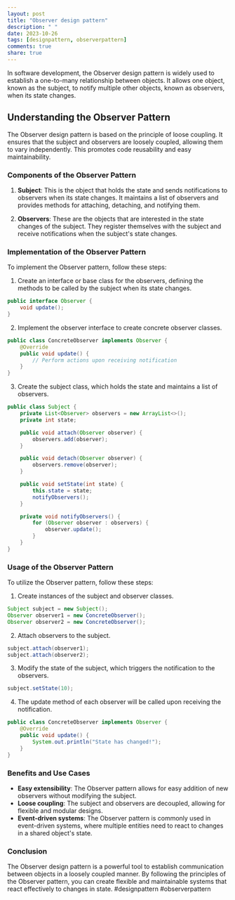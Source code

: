 ```yaml
---
layout: post
title: "Observer design pattern"
description: " "
date: 2023-10-26
tags: [designpattern, observerpattern]
comments: true
share: true
---
```


In software development, the Observer design pattern is widely used to establish a one-to-many relationship between objects. It allows one object, known as the subject, to notify multiple other objects, known as observers, when its state changes.

## Understanding the Observer Pattern

The Observer design pattern is based on the principle of loose coupling. It ensures that the subject and observers are loosely coupled, allowing them to vary independently. This promotes code reusability and easy maintainability.

### Components of the Observer Pattern

1. **Subject**: This is the object that holds the state and sends notifications to observers when its state changes. It maintains a list of observers and provides methods for attaching, detaching, and notifying them.
   
2. **Observers**: These are the objects that are interested in the state changes of the subject. They register themselves with the subject and receive notifications when the subject's state changes.

### Implementation of the Observer Pattern

To implement the Observer pattern, follow these steps:

1. Create an interface or base class for the observers, defining the methods to be called by the subject when its state changes.

```java
public interface Observer {
    void update();
}
```

2. Implement the observer interface to create concrete observer classes.

```java
public class ConcreteObserver implements Observer {
    @Override
    public void update() {
        // Perform actions upon receiving notification
    }
}
```

3. Create the subject class, which holds the state and maintains a list of observers.

```java
public class Subject {
    private List<Observer> observers = new ArrayList<>();
    private int state;

    public void attach(Observer observer) {
        observers.add(observer);
    }

    public void detach(Observer observer) {
        observers.remove(observer);
    }

    public void setState(int state) {
        this.state = state;
        notifyObservers();
    }

    private void notifyObservers() {
        for (Observer observer : observers) {
            observer.update();
        }
    }
}
```

### Usage of the Observer Pattern

To utilize the Observer pattern, follow these steps:

1. Create instances of the subject and observer classes.

```java
Subject subject = new Subject();
Observer observer1 = new ConcreteObserver();
Observer observer2 = new ConcreteObserver();
```

2. Attach observers to the subject.

```java
subject.attach(observer1);
subject.attach(observer2);
```

3. Modify the state of the subject, which triggers the notification to the observers.

```java
subject.setState(10);
```

4. The update method of each observer will be called upon receiving the notification.

```java
public class ConcreteObserver implements Observer {
    @Override
    public void update() {
        System.out.println("State has changed!");
    }
}
```

### Benefits and Use Cases

- **Easy extensibility**: The Observer pattern allows for easy addition of new observers without modifying the subject.
- **Loose coupling**: The subject and observers are decoupled, allowing for flexible and modular designs.
- **Event-driven systems**: The Observer pattern is commonly used in event-driven systems, where multiple entities need to react to changes in a shared object's state.

### Conclusion

The Observer design pattern is a powerful tool to establish communication between objects in a loosely coupled manner. By following the principles of the Observer pattern, you can create flexible and maintainable systems that react effectively to changes in state. #designpattern #observerpattern